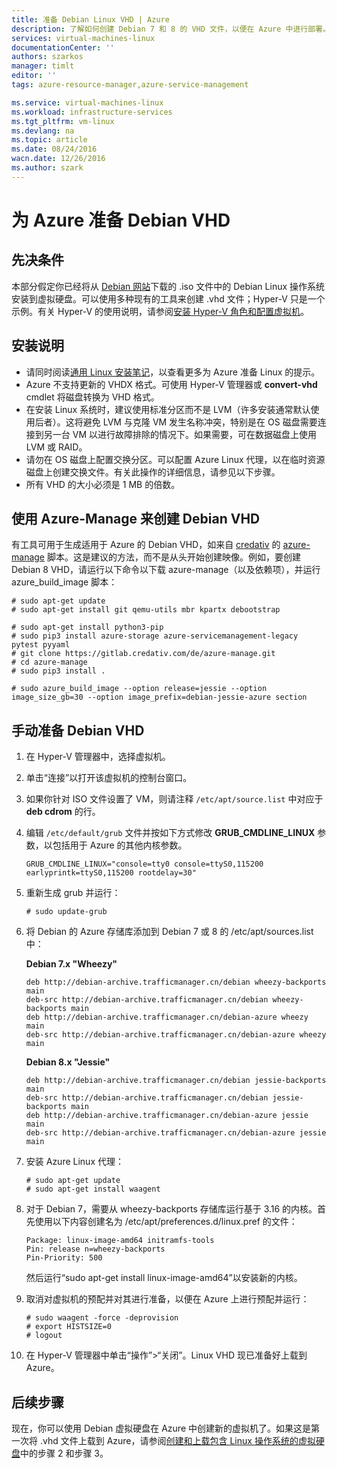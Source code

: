```yaml
---
title: 准备 Debian Linux VHD | Azure
description: 了解如何创建 Debian 7 和 8 的 VHD 文件，以便在 Azure 中进行部署。
services: virtual-machines-linux
documentationCenter: ''
authors: szarkos
manager: timlt
editor: ''
tags: azure-resource-manager,azure-service-management

ms.service: virtual-machines-linux
ms.workload: infrastructure-services
ms.tgt_pltfrm: vm-linux
ms.devlang: na
ms.topic: article
ms.date: 08/24/2016
wacn.date: 12/26/2016
ms.author: szark
---
```


# 为 Azure 准备 Debian VHD

## 先决条件
本部分假定你已经将从 [Debian 网站](https://www.debian.org/distrib/)下载的 .iso 文件中的 Debian Linux 操作系统安装到虚拟硬盘。可以使用多种现有的工具来创建 .vhd 文件；Hyper-V 只是一个示例。有关 Hyper-V 的使用说明，请参阅[安装 Hyper-V 角色和配置虚拟机](https://technet.microsoft.com/zh-cn/library/hh846766.aspx)。

## 安装说明

- 请同时阅读[通用 Linux 安装笔记](./virtual-machines-linux-create-upload-generic.md#general-linux-installation-notes)，以查看更多为 Azure 准备 Linux 的提示。
- Azure 不支持更新的 VHDX 格式。可使用 Hyper-V 管理器或 **convert-vhd** cmdlet 将磁盘转换为 VHD 格式。
- 在安装 Linux 系统时，建议使用标准分区而不是 LVM（许多安装通常默认使用后者）。这将避免 LVM 与克隆 VM 发生名称冲突，特别是在 OS 磁盘需要连接到另一台 VM 以进行故障排除的情况下。如果需要，可在数据磁盘上使用 LVM 或 RAID。
- 请勿在 OS 磁盘上配置交换分区。可以配置 Azure Linux 代理，以在临时资源磁盘上创建交换文件。有关此操作的详细信息，请参见以下步骤。
- 所有 VHD 的大小必须是 1 MB 的倍数。

## 使用 Azure-Manage 来创建 Debian VHD

有工具可用于生成适用于 Azure 的 Debian VHD，如来自 [credativ](http://www.credativ.com/) 的 [azure-manage](https://gitlab.credativ.com/de/azure-manage) 脚本。这是建议的方法，而不是从头开始创建映像。例如，要创建 Debian 8 VHD，请运行以下命令以下载 azure-manage（以及依赖项），并运行 azure\_build\_image 脚本：

```
# sudo apt-get update
# sudo apt-get install git qemu-utils mbr kpartx debootstrap

# sudo apt-get install python3-pip
# sudo pip3 install azure-storage azure-servicemanagement-legacy pytest pyyaml
# git clone https://gitlab.credativ.com/de/azure-manage.git
# cd azure-manage
# sudo pip3 install .

# sudo azure_build_image --option release=jessie --option image_size_gb=30 --option image_prefix=debian-jessie-azure section
```

## 手动准备 Debian VHD

1. 在 Hyper-V 管理器中，选择虚拟机。

2. 单击“连接”以打开该虚拟机的控制台窗口。

3. 如果你针对 ISO 文件设置了 VM，则请注释 `/etc/apt/source.list` 中对应于 **deb cdrom** 的行。

4. 编辑 `/etc/default/grub` 文件并按如下方式修改 **GRUB\_CMDLINE\_LINUX** 参数，以包括用于 Azure 的其他内核参数。

    ```
    GRUB_CMDLINE_LINUX="console=tty0 console=ttyS0,115200 earlyprintk=ttyS0,115200 rootdelay=30"
    ```

5. 重新生成 grub 并运行：

    ```
    # sudo update-grub
    ```

6. 将 Debian 的 Azure 存储库添加到 Debian 7 或 8 的 /etc/apt/sources.list 中：

    **Debian 7.x "Wheezy"**

    ```
    deb http://debian-archive.trafficmanager.cn/debian wheezy-backports main
    deb-src http://debian-archive.trafficmanager.cn/debian wheezy-backports main
    deb http://debian-archive.trafficmanager.cn/debian-azure wheezy main
    deb-src http://debian-archive.trafficmanager.cn/debian-azure wheezy main
    ```

    **Debian 8.x "Jessie"**

    ```
    deb http://debian-archive.trafficmanager.cn/debian jessie-backports main
    deb-src http://debian-archive.trafficmanager.cn/debian jessie-backports main
    deb http://debian-archive.trafficmanager.cn/debian-azure jessie main
    deb-src http://debian-archive.trafficmanager.cn/debian-azure jessie main
    ```

7. 安装 Azure Linux 代理：

    ```
    # sudo apt-get update
    # sudo apt-get install waagent
    ```

8. 对于 Debian 7，需要从 wheezy-backports 存储库运行基于 3.16 的内核。首先使用以下内容创建名为 /etc/apt/preferences.d/linux.pref 的文件：

    ```
    Package: linux-image-amd64 initramfs-tools
    Pin: release n=wheezy-backports
    Pin-Priority: 500
    ```

    然后运行“sudo apt-get install linux-image-amd64”以安装新的内核。

8. 取消对虚拟机的预配并对其进行准备，以便在 Azure 上进行预配并运行：

    ```
    # sudo waagent -force -deprovision
    # export HISTSIZE=0
    # logout
    ```

9. 在 Hyper-V 管理器中单击“操作”>“关闭”。Linux VHD 现已准备好上载到 Azure。

## 后续步骤

现在，你可以使用 Debian 虚拟硬盘在 Azure 中创建新的虚拟机了。如果这是第一次将 .vhd 文件上载到 Azure，请参阅[创建和上载包含 Linux 操作系统的虚拟硬盘](./virtual-machines-linux-classic-create-upload-vhd.md)中的步骤 2 和步骤 3。

<!---HONumber=Mooncake_Quality_Review_1215_2016-->